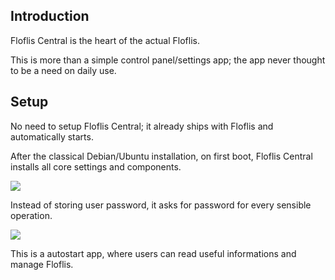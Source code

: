 ## Introduction

Floflis Central is the heart of the actual Floflis.

This is more than a simple control panel/settings app; the app never thought to be a need on daily use.

## Setup

No need to setup Floflis Central; it already ships with Floflis and automatically starts.

After the classical Debian/Ubuntu installation, on first boot, Floflis Central installs all core settings and components.

<img src="/img/screen/flofliscentral/root.png"/>

Instead of storing user password, it asks for password for every sensible operation.

<img src="/img/screen/flofliscentral/rootagain.png"/>

This is a autostart app, where users can read useful informations and manage Floflis.
